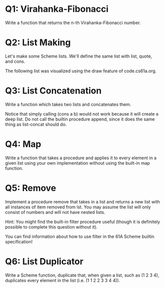 # Q1: Virahanka-Fibonacci
Write a function that returns the n-th Virahanka-Fibonacci number.

# Q2: List Making
Let's make some Scheme lists. We'll define the same list with list, quote, and cons.

The following list was visualized using the draw feature of code.cs61a.org.

# Q3: List Concatenation
Write a function which takes two lists and concatenates them.

Notice that simply calling (cons a b) would not work because it will create a deep list. Do not call the builtin procedure append, since it does the same thing as list-concat should do.

# Q4: Map
Write a function that takes a procedure and applies it to every element in a given list using your own implementation without using the built-in map function.

# Q5: Remove
Implement a procedure remove that takes in a list and returns a new list with all instances of item removed from lst. You may assume the list will only consist of numbers and will not have nested lists.

Hint: You might find the built-in filter procedure useful (though it is definitely possible to complete this question without it).

You can find information about how to use filter in the 61A Scheme builtin specification!

# Q6: List Duplicator
Write a Scheme function, duplicate that, when given a list, such as (1 2 3 4), duplicates every element in the list (i.e. (1 1 2 2 3 3 4 4)).

